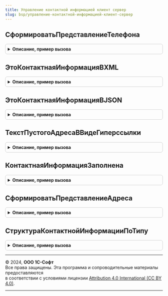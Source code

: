 ```yaml
---
title: Управление контактной информацией клиент сервер
slug: bsp/управление-контактной-информацией-клиент-сервер
---
```



## СформироватьПредставлениеТелефона
<details style="margin: 1em 0; padding: 0.5em; border: 1px solid #ccc; border-radius: 6px;">

<summary style="font-weight: bold; cursor: pointer;">Описание, пример вызова</summary>

```bsl

// Формирует строковое представление телефона.
//
// Параметры:
//    КодСтраны     - Строка - код страны.
//    КодГорода     - Строка - код города.
//    НомерТелефона - Строка - номер телефона.
//    Добавочный    - Строка - добавочный номер.
//    Комментарий   - Строка - комментарий.
//
// Возвращаемое значение:
//   - Строка - представление телефона.
//
Функция СформироватьПредставлениеТелефона(КодСтраны, КодГорода, НомерТелефона, Добавочный, Комментарий) Экспорт
```

Пример вызова
```bsl
Результат = УправлениеКонтактнойИнформациейКлиентСервер.СформироватьПредставлениеТелефона(КодСтраны, КодГорода, НомерТелефона, Добавочный, Комментарий) 
```
</details>

## ЭтоКонтактнаяИнформацияВXML
<details style="margin: 1em 0; padding: 0.5em; border: 1px solid #ccc; border-radius: 6px;">

<summary style="font-weight: bold; cursor: pointer;">Описание, пример вызова</summary>

```bsl

// Возвращает признак того, является ли строка данных контактной информации XML данными.
//
// Параметры:
//     Текст - Строка - проверяемая строка.
//
// Возвращаемое значение:
//     Булево - результат проверки.
//
Функция ЭтоКонтактнаяИнформацияВXML(Знач Текст) Экспорт
```

Пример вызова
```bsl
Результат = УправлениеКонтактнойИнформациейКлиентСервер.ЭтоКонтактнаяИнформацияВXML(Текст) 
```
</details>

## ЭтоКонтактнаяИнформацияВJSON
<details style="margin: 1em 0; padding: 0.5em; border: 1px solid #ccc; border-radius: 6px;">

<summary style="font-weight: bold; cursor: pointer;">Описание, пример вызова</summary>

```bsl

// Возвращает признак того, является ли строка данных контактной информации JSON данными.
//
// Параметры:
//     Текст - Строка - проверяемая строка.
//
// Возвращаемое значение:
//     Булево - результат проверки.
//
Функция ЭтоКонтактнаяИнформацияВJSON(Знач Текст) Экспорт
```

Пример вызова
```bsl
Результат = УправлениеКонтактнойИнформациейКлиентСервер.ЭтоКонтактнаяИнформацияВJSON(Текст) 
```
</details>

## ТекстПустогоАдресаВВидеГиперссылки
<details style="margin: 1em 0; padding: 0.5em; border: 1px solid #ccc; border-radius: 6px;">

<summary style="font-weight: bold; cursor: pointer;">Описание, пример вызова</summary>

```bsl

// Текст, который выводится в поле контактной информации, когда контактная информация не заполнена и отображается в виде
// гиперссылки.
//
// Возвращаемое значение:
//  Строка - текст, который выводится в поле с контактной информацией.
//
Функция ТекстПустогоАдресаВВидеГиперссылки() Экспорт
```

Пример вызова
```bsl
Результат = УправлениеКонтактнойИнформациейКлиентСервер.ТекстПустогоАдресаВВидеГиперссылки() 
```
</details>

## КонтактнаяИнформацияЗаполнена
<details style="margin: 1em 0; padding: 0.5em; border: 1px solid #ccc; border-radius: 6px;">

<summary style="font-weight: bold; cursor: pointer;">Описание, пример вызова</summary>

```bsl

// Определяет, введена ли информация в поле контактной информации, для случаев когда она отображается в виде гиперссылки.
//
// Параметры:
//  Значение - Строка - значение контактной информации.
//
// Возвращаемое значение:
//  Булево  - если Истина, то поле контактной информации было заполнено.
//
Функция КонтактнаяИнформацияЗаполнена(Значение) Экспорт
```

Пример вызова
```bsl
Результат = УправлениеКонтактнойИнформациейКлиентСервер.КонтактнаяИнформацияЗаполнена(Значение) 
```
</details>

## СформироватьПредставлениеАдреса
<details style="margin: 1em 0; padding: 0.5em; border: 1px solid #ccc; border-radius: 6px;">

<summary style="font-weight: bold; cursor: pointer;">Описание, пример вызова</summary>

```bsl

// Устарела. Следует использовать УправлениеКонтактнойИнформацией.ПредставлениеКонтактнойИнформации
// Формирует представление с указанным видом для формы ввода адреса.
//
// Параметры:
//    СтруктураАдреса  - Структура - адрес в виде структуры.
//                                   Описание структуры см. в функции РаботаСАдресами.СведенияОбАдресе.
//                                   Описание предыдущей версии структуры см. в функции РаботаСАдресами.ПредыдущаяСтруктураКонтактнойИнформацииXML.
//    Представление    - Строка    - представление адреса.
//    НаименованиеВида - Строка    - наименование вида.
//
// Возвращаемое значение:
//    Строка - представление адреса с видом.
//
Функция СформироватьПредставлениеАдреса(СтруктураАдреса, Представление, НаименованиеВида = Неопределено) Экспорт
```

Пример вызова
```bsl
Результат = УправлениеКонтактнойИнформациейКлиентСервер.СформироватьПредставлениеАдреса(СтруктураАдреса, Представление, НаименованиеВида);
```
</details>

## СтруктураКонтактнойИнформацииПоТипу
<details style="margin: 1em 0; padding: 0.5em; border: 1px solid #ccc; border-radius: 6px;">

<summary style="font-weight: bold; cursor: pointer;">Описание, пример вызова</summary>

```bsl

// Устарела. Для получения адреса следует использовать РаботаСАдресами.СведенияОбАдресе,
// для получения структуры телефона или факса УправлениеКонтактнойИнформацией.СведенияОТелефоне.
// Возвращает структуру контактной информации по типу.
//
// Параметры:
//  ТипКИ - ПеречислениеСсылка.ТипыКонтактнойИнформации - тип контактной информации.
//  ФорматАдреса - Строка - не используется, оставлен для обратной совместимости.
//
// Возвращаемое значение:
//  Структура - пустая структура контактной информации, ключи - имена полей, значения поля.
//
Функция СтруктураКонтактнойИнформацииПоТипу(ТипКИ, ФорматАдреса = Неопределено) Экспорт
```

Пример вызова
```bsl
Результат = УправлениеКонтактнойИнформациейКлиентСервер.СтруктураКонтактнойИнформацииПоТипу(ТипКИ, ФорматАдреса);
```
</details>

---

© 2024, **ООО 1С-Софт**  
Все права защищены. Эта программа и сопроводительные материалы предоставляются  
в соответствии с условиями лицензии [Attribution 4.0 International (CC BY 4.0)](https://creativecommons.org/licenses/by/4.0/legalcode).

---
